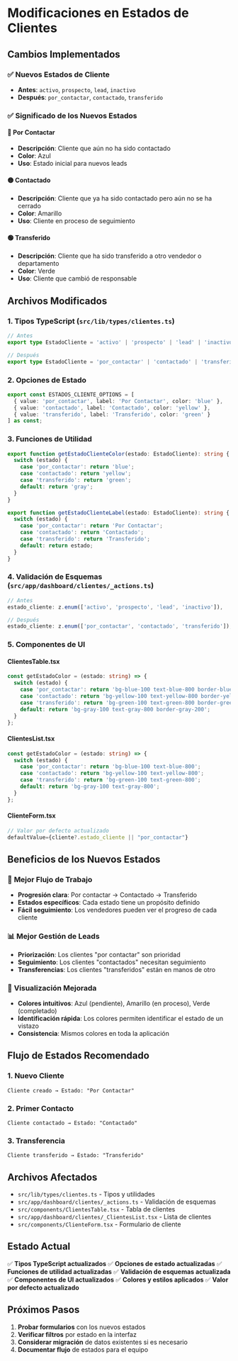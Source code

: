 # Modificaciones en Estados de Clientes

## Cambios Implementados

### ✅ **Nuevos Estados de Cliente**
- **Antes**: `activo`, `prospecto`, `lead`, `inactivo`
- **Después**: `por_contactar`, `contactado`, `transferido`

### ✅ **Significado de los Nuevos Estados**

#### 🔵 **Por Contactar**
- **Descripción**: Cliente que aún no ha sido contactado
- **Color**: Azul
- **Uso**: Estado inicial para nuevos leads

#### 🟡 **Contactado**
- **Descripción**: Cliente que ya ha sido contactado pero aún no se ha cerrado
- **Color**: Amarillo
- **Uso**: Cliente en proceso de seguimiento

#### 🟢 **Transferido**
- **Descripción**: Cliente que ha sido transferido a otro vendedor o departamento
- **Color**: Verde
- **Uso**: Cliente que cambió de responsable

## Archivos Modificados

### 1. **Tipos TypeScript** (`src/lib/types/clientes.ts`)
```typescript
// Antes
export type EstadoCliente = 'activo' | 'prospecto' | 'lead' | 'inactivo';

// Después
export type EstadoCliente = 'por_contactar' | 'contactado' | 'transferido';
```

### 2. **Opciones de Estado**
```typescript
export const ESTADOS_CLIENTE_OPTIONS = [
  { value: 'por_contactar', label: 'Por Contactar', color: 'blue' },
  { value: 'contactado', label: 'Contactado', color: 'yellow' },
  { value: 'transferido', label: 'Transferido', color: 'green' }
] as const;
```

### 3. **Funciones de Utilidad**
```typescript
export function getEstadoClienteColor(estado: EstadoCliente): string {
  switch (estado) {
    case 'por_contactar': return 'blue';
    case 'contactado': return 'yellow';
    case 'transferido': return 'green';
    default: return 'gray';
  }
}

export function getEstadoClienteLabel(estado: EstadoCliente): string {
  switch (estado) {
    case 'por_contactar': return 'Por Contactar';
    case 'contactado': return 'Contactado';
    case 'transferido': return 'Transferido';
    default: return estado;
  }
}
```

### 4. **Validación de Esquemas** (`src/app/dashboard/clientes/_actions.ts`)
```typescript
// Antes
estado_cliente: z.enum(['activo', 'prospecto', 'lead', 'inactivo']),

// Después
estado_cliente: z.enum(['por_contactar', 'contactado', 'transferido']),
```

### 5. **Componentes de UI**

#### **ClientesTable.tsx**
```typescript
const getEstadoColor = (estado: string) => {
  switch (estado) {
    case 'por_contactar': return 'bg-blue-100 text-blue-800 border-blue-200';
    case 'contactado': return 'bg-yellow-100 text-yellow-800 border-yellow-200';
    case 'transferido': return 'bg-green-100 text-green-800 border-green-200';
    default: return 'bg-gray-100 text-gray-800 border-gray-200';
  }
};
```

#### **ClientesList.tsx**
```typescript
const getEstadoColor = (estado: string) => {
  switch (estado) {
    case 'por_contactar': return 'bg-blue-100 text-blue-800';
    case 'contactado': return 'bg-yellow-100 text-yellow-800';
    case 'transferido': return 'bg-green-100 text-green-800';
    default: return 'bg-gray-100 text-gray-800';
  }
};
```

#### **ClienteForm.tsx**
```typescript
// Valor por defecto actualizado
defaultValue={cliente?.estado_cliente || "por_contactar"}
```

## Beneficios de los Nuevos Estados

### 🎯 **Mejor Flujo de Trabajo**
- **Progresión clara**: Por contactar → Contactado → Transferido
- **Estados específicos**: Cada estado tiene un propósito definido
- **Fácil seguimiento**: Los vendedores pueden ver el progreso de cada cliente

### 📊 **Mejor Gestión de Leads**
- **Priorización**: Los clientes "por contactar" son prioridad
- **Seguimiento**: Los clientes "contactados" necesitan seguimiento
- **Transferencias**: Los clientes "transferidos" están en manos de otro

### 🎨 **Visualización Mejorada**
- **Colores intuitivos**: Azul (pendiente), Amarillo (en proceso), Verde (completado)
- **Identificación rápida**: Los colores permiten identificar el estado de un vistazo
- **Consistencia**: Mismos colores en toda la aplicación

## Flujo de Estados Recomendado

### 1. **Nuevo Cliente**
```
Cliente creado → Estado: "Por Contactar"
```

### 2. **Primer Contacto**
```
Cliente contactado → Estado: "Contactado"
```

### 3. **Transferencia**
```
Cliente transferido → Estado: "Transferido"
```

## Archivos Afectados

- `src/lib/types/clientes.ts` - Tipos y utilidades
- `src/app/dashboard/clientes/_actions.ts` - Validación de esquemas
- `src/components/ClientesTable.tsx` - Tabla de clientes
- `src/app/dashboard/clientes/_ClientesList.tsx` - Lista de clientes
- `src/components/ClienteForm.tsx` - Formulario de cliente

## Estado Actual

✅ **Tipos TypeScript actualizados**
✅ **Opciones de estado actualizadas**
✅ **Funciones de utilidad actualizadas**
✅ **Validación de esquemas actualizada**
✅ **Componentes de UI actualizados**
✅ **Colores y estilos aplicados**
✅ **Valor por defecto actualizado**

## Próximos Pasos

1. **Probar formularios** con los nuevos estados
2. **Verificar filtros** por estado en la interfaz
3. **Considerar migración** de datos existentes si es necesario
4. **Documentar flujo** de estados para el equipo
